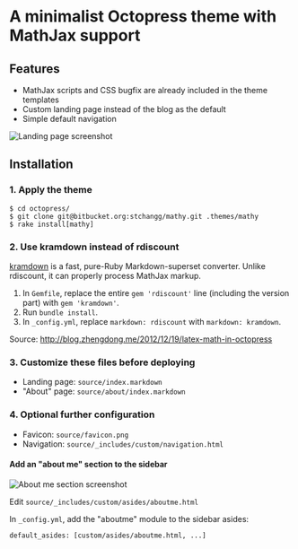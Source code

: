 # A minimalist Octopress theme with MathJax support

## Features

- MathJax scripts and CSS bugfix are already included in the theme templates
- Custom landing page instead of the blog as the default
- Simple default navigation

![Landing page screenshot](http://i.imgur.com/QprLjmK.png)

## Installation

### 1. Apply the theme

    $ cd octopress/
    $ git clone git@bitbucket.org:stchangg/mathy.git .themes/mathy
    $ rake install[mathy]

### 2. Use kramdown instead of rdiscount

[kramdown](http://kramdown.rubyforge.org/) is a fast, pure-Ruby Markdown-superset converter. Unlike rdiscount, it can properly process MathJax markup.

1. In `Gemfile`, replace the entire `gem 'rdiscount'` line (including the version part) with `gem 'kramdown'`.
2. Run `bundle install`.
3. In `_config.yml`, replace `markdown: rdiscount` with `markdown: kramdown`.

Source: http://blog.zhengdong.me/2012/12/19/latex-math-in-octopress

### 3. Customize these files before deploying

- Landing page: `source/index.markdown`
- "About" page: `source/about/index.markdown`

### 4. Optional further configuration

- Favicon: `source/favicon.png`
- Navigation: `source/_includes/custom/navigation.html`

#### Add an "about me" section to the sidebar

![About me section screenshot](http://i.imgur.com/lb2Szmt.png)

Edit `source/_includes/custom/asides/aboutme.html`

In `_config.yml`, add the "aboutme" module to the sidebar asides:

    default_asides: [custom/asides/aboutme.html, ...]
